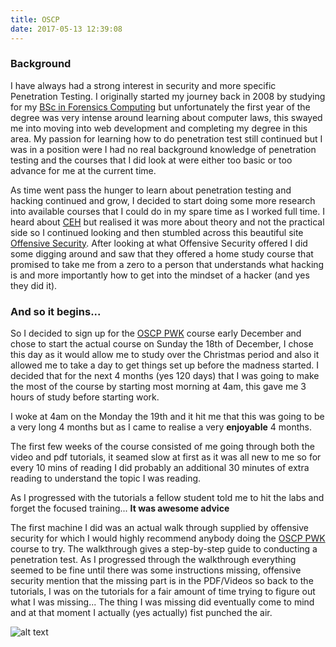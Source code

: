 ```yaml
---
title: OSCP
date: 2017-05-13 12:39:08
---
```

### Background
I have always had a strong interest in security and more specific Penetration Testing. I originally started my journey back in 2008 by studying for my [BSc in Forensics Computing](http://www.dmu.ac.uk/study/courses/undergraduate-courses/forensic-computing-bsc-degree/forensic-computing-bsc-degree.aspx) but unfortunately the first year of the degree was very intense around learning about computer laws, this swayed me into moving into web development and completing my degree in this area. My passion for learning how to do penetration test still continued but I was in a position were I had no real background knowledge of penetration testing and the courses that I did look at were either too basic or too advance for me at the current time.

As time went pass the hunger to learn about penetration testing and hacking continued and grow, I decided to start doing some more research into available courses that I could do in my spare time as I worked full time. I heard about [CEH](https://www.eccouncil.org/programs/certified-ethical-hacker-ceh/) but realised it was more about theory and not the practical side so I continued looking and then stumbled across this beautiful site [Offensive Security](https://www.offensive-security.com/). After looking at what Offensive Security offered I did some digging around and saw that they offered a home study course that promised to take me from a zero to a person that understands what hacking is and more importantly how to get into the mindset of a hacker (and yes they did it).

### And so it begins...
So I decided to sign up for the [OSCP PWK](https://www.offensive-security.com/information-security-training/penetration-testing-training-kali-linux/) course early December and chose to start the actual course on Sunday the 18th of December, I chose this day as it would allow me to study over the Christmas period and also it allowed me to take a day to get things set up before the madness started. I decided that for the next 4 months (yes 120 days) that I was going to make the most of the course by starting most morning at 4am, this gave me 3 hours of study before starting work.

I woke at 4am on the Monday the 19th and it hit me that this was going to be a very long 4 months but as I came to realise a very **enjoyable** 4 months.

The first few weeks of the course consisted of me going through both the video and pdf tutorials, it seamed slow at first as it was all new to me so for every 10 mins of reading I did probably an additional 30 minutes of extra reading to understand the topic I was reading.

As I progressed with the tutorials a fellow student told me to hit the labs and forget the focused training... **It was awesome advice**

The first machine I did was an actual walk through supplied by offensive security for which I would highly recommend anybody doing the [OSCP PWK](https://www.offensive-security.com/information-security-training/penetration-testing-training-kali-linux/) course to try. The walkthrough gives a step-by-step guide to conducting a penetration test. As I progressed through the walkthrough everything seemed to be fine until there was some instructions missing, offensive security mention that the missing part is in the PDF/Videos so back to the tutorials, I was on the tutorials for a fair amount of time trying to figure out what I was missing... The thing I was missing did eventually come to mind and at that moment I actually (yes actually) fist punched the air.

![alt text](https://media.giphy.com/media/Lx8lyPHGfdNjq/giphy.gif "Chuck Norris")
